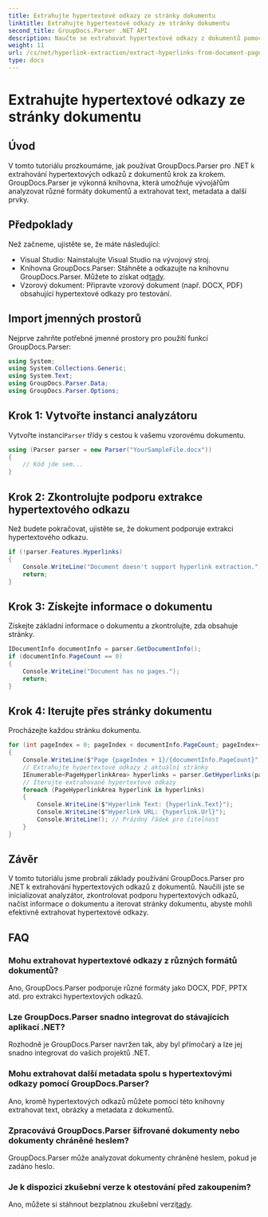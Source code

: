 ```yaml
---
title: Extrahujte hypertextové odkazy ze stránky dokumentu
linktitle: Extrahujte hypertextové odkazy ze stránky dokumentu
second_title: GroupDocs.Parser .NET API
description: Naučte se extrahovat hypertextové odkazy z dokumentů pomocí GroupDocs.Parser for .NET. Podrobný průvodce extrakcí hypertextových odkazů v C#.
weight: 11
url: /cs/net/hyperlink-extraction/extract-hyperlinks-from-document-page/
type: docs
---
```

# Extrahujte hypertextové odkazy ze stránky dokumentu

## Úvod
V tomto tutoriálu prozkoumáme, jak používat GroupDocs.Parser pro .NET k extrahování hypertextových odkazů z dokumentů krok za krokem. GroupDocs.Parser je výkonná knihovna, která umožňuje vývojářům analyzovat různé formáty dokumentů a extrahovat text, metadata a další prvky.
## Předpoklady
Než začneme, ujistěte se, že máte následující:
- Visual Studio: Nainstalujte Visual Studio na vývojový stroj.
-  Knihovna GroupDocs.Parser: Stáhněte a odkazujte na knihovnu GroupDocs.Parser. Můžete to získat od[tady](https://releases.groupdocs.com/parser/net/).
- Vzorový dokument: Připravte vzorový dokument (např. DOCX, PDF) obsahující hypertextové odkazy pro testování.

## Import jmenných prostorů
Nejprve zahrňte potřebné jmenné prostory pro použití funkcí GroupDocs.Parser:
```csharp
using System;
using System.Collections.Generic;
using System.Text;
using GroupDocs.Parser.Data;
using GroupDocs.Parser.Options;
```
## Krok 1: Vytvořte instanci analyzátoru
 Vytvořte instanci`Parser` třídy s cestou k vašemu vzorovému dokumentu.
```csharp
using (Parser parser = new Parser("YourSampleFile.docx"))
{
    // Kód jde sem...
}
```
## Krok 2: Zkontrolujte podporu extrakce hypertextového odkazu
Než budete pokračovat, ujistěte se, že dokument podporuje extrakci hypertextového odkazu.
```csharp
if (!parser.Features.Hyperlinks)
{
    Console.WriteLine("Document doesn't support hyperlink extraction.");
    return;
}
```
## Krok 3: Získejte informace o dokumentu
Získejte základní informace o dokumentu a zkontrolujte, zda obsahuje stránky.
```csharp
IDocumentInfo documentInfo = parser.GetDocumentInfo();
if (documentInfo.PageCount == 0)
{
    Console.WriteLine("Document has no pages.");
    return;
}
```
## Krok 4: Iterujte přes stránky dokumentu
Procházejte každou stránku dokumentu.
```csharp
for (int pageIndex = 0; pageIndex < documentInfo.PageCount; pageIndex++)
{
    Console.WriteLine($"Page {pageIndex + 1}/{documentInfo.PageCount}");
    // Extrahujte hypertextové odkazy z aktuální stránky
    IEnumerable<PageHyperlinkArea> hyperlinks = parser.GetHyperlinks(pageIndex);
    // Iterujte extrahované hypertextové odkazy
    foreach (PageHyperlinkArea hyperlink in hyperlinks)
    {
        Console.WriteLine($"Hyperlink Text: {hyperlink.Text}");
        Console.WriteLine($"Hyperlink URL: {hyperlink.Url}");
        Console.WriteLine(); // Prázdný řádek pro čitelnost
    }
}
```

## Závěr
V tomto tutoriálu jsme probrali základy používání GroupDocs.Parser pro .NET k extrahování hypertextových odkazů z dokumentů. Naučili jste se inicializovat analyzátor, zkontrolovat podporu hypertextových odkazů, načíst informace o dokumentu a iterovat stránky dokumentu, abyste mohli efektivně extrahovat hypertextové odkazy.

## FAQ
### Mohu extrahovat hypertextové odkazy z různých formátů dokumentů?
Ano, GroupDocs.Parser podporuje různé formáty jako DOCX, PDF, PPTX atd. pro extrakci hypertextových odkazů.
### Lze GroupDocs.Parser snadno integrovat do stávajících aplikací .NET?
Rozhodně je GroupDocs.Parser navržen tak, aby byl přímočarý a lze jej snadno integrovat do vašich projektů .NET.
### Mohu extrahovat další metadata spolu s hypertextovými odkazy pomocí GroupDocs.Parser?
Ano, kromě hypertextových odkazů můžete pomocí této knihovny extrahovat text, obrázky a metadata z dokumentů.
### Zpracovává GroupDocs.Parser šifrované dokumenty nebo dokumenty chráněné heslem?
GroupDocs.Parser může analyzovat dokumenty chráněné heslem, pokud je zadáno heslo.
### Je k dispozici zkušební verze k otestování před zakoupením?
 Ano, můžete si stáhnout bezplatnou zkušební verzi[tady](https://releases.groupdocs.com/).